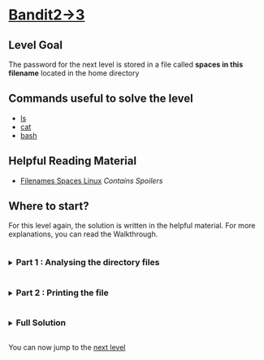 # [Bandit2->3](https://overthewire.org/wargames/bandit/bandit3.html)

## Level Goal

The password for the next level is stored in a file called **spaces in this filename** located in the home directory

## Commands useful to solve the level

- [ls](https://www.gnu.org/software/coreutils/manual/coreutils.html#ls-invocation)
- [cat](https://www.gnu.org/software/coreutils/manual/coreutils.html#cat-invocation)
- [bash](https://www.gnu.org/software/bash/manual/html_node/index.html)

## Helpful Reading Material

- [Filenames Spaces Linux](https://linuxhandbook.com/filename-spaces-linux/) *Contains Spoilers*

## Where to start?

For this level again, the solution is written in the helpful material. For more explanations, you can read the Walkthrough.


<details>
<summary><h3 style="display:inline-block">Part 1 : Analysing the directory files</h3></summary>

After listing the contents of the directory with `ls`, we can notice the following :

```bash
bandit2@bandit:~$ ls
spaces in this filename
bandit2@bandit:~$
```

Which seems to indicate that there are 4 files in this directory : `spaces`, `in`, `this` and `filename`. 

Let's look into the [ls](https://www.gnu.org/software/coreutils/manual/coreutils.html#ls-invocation) man page, 
and try to look for an option that lists one file per line.

<details>
<summary>Hint</summary>

Options can also be numbers
</details>

<details>
<summary>Solution</summary>

The `-1` option is the option we were looking for

However when using the option we previously found we see the following :

```bash
bandit2@bandit:~$ ls -1
spaces in this filename
bandit2@bandit:~$ 
```

which is exactly the same prompt as before. However, as this option allows us to list one file per line, we know 
for sure that `spaces in this filename` is actually the name of a unique file.
</details>
</details>

<details>
<summary><h3 style="display:inline-block">Part 2 : Printing the file</h3></summary>

Now that we know that the file is called `spaces in this filename`, we need to refer find a way to print this file. 


<details>
<summary>Hint</summary>

By looking into the **QUOTING** section of the [gnu bash manual](https://www.gnu.org/software/bash/manual/html_node/Quoting.html), 
can you retrieve all the **quoting mechanism** that are available to us in order to print this file?
</details>

<details>
<summary>Solution</summary>

</details>

There are 3 quoting mechanism that allow us to print this file : 

1. By escaping the spaces with the filename : `spaces\ in\ this\ filename`. As the `\` preserves the litteral value of the 
character immediately following it.

2. By enclosing the filename within **simple** quotes : `'spaces in this filename'`. As the simple quotes preserve the litteral 
value of **all** the characters they enclose

3. By enclosing the filename within **double** quotes : `"spaces in this filename"`. As the double quotes preserve the litteral 
value of all the characters they enclose, appart from `$`, `` ` `` and `\`. As the character we need to preserve is the **space**, 
we can also use the double quotes to achieve this goal.

</details>


<details>
<summary><h3 style="display:inline-block">Full Solution</h3></summary>

1. `cat "spaces in this filename"` to print the password to stdout.
</details>

You can now jump to the [next level](/bandit/bandit3.md)
